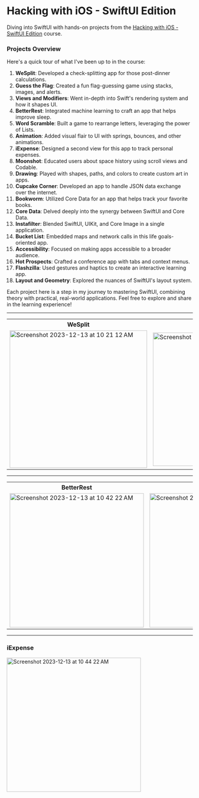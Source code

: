 # Hacking with iOS - SwiftUI Edition
Diving into SwiftUI with hands-on projects from the [Hacking with iOS - SwiftUI Edition](https://www.hackingwithswift.com/books/ios-swiftui) course.

### Projects Overview

Here's a quick tour of what I've been up to in the course:

1. **WeSplit**: Developed a check-splitting app for those post-dinner calculations.
2. **Guess the Flag**: Created a fun flag-guessing game using stacks, images, and alerts.
3. **Views and Modifiers**: Went in-depth into Swift's rendering system and how it shapes UI.
4. **BetterRest**: Integrated machine learning to craft an app that helps improve sleep.
5. **Word Scramble**: Built a game to rearrange letters, leveraging the power of Lists.
6. **Animation**: Added visual flair to UI with springs, bounces, and other animations.
7. **iExpense**: Designed a second view for this app to track personal expenses.
8. **Moonshot**: Educated users about space history using scroll views and Codable.
9. **Drawing**: Played with shapes, paths, and colors to create custom art in apps.
10. **Cupcake Corner**: Developed an app to handle JSON data exchange over the internet.
11. **Bookworm**: Utilized Core Data for an app that helps track your favorite books.
12. **Core Data**: Delved deeply into the synergy between SwiftUI and Core Data.
13. **Instafilter**: Blended SwiftUI, UIKit, and Core Image in a single application.
14. **Bucket List**: Embedded maps and network calls in this life goals-oriented app.
15. **Accessibility**: Focused on making apps accessible to a broader audience.
16. **Hot Prospects**: Crafted a conference app with tabs and context menus.
17. **Flashzilla**: Used gestures and haptics to create an interactive learning app.
18. **Layout and Geometry**: Explored the nuances of SwiftUI's layout system.

Each project here is a step in my journey to mastering SwiftUI, combining theory with practical, real-world applications. Feel free to explore and share in the learning experience!

--- 

<table>
  <tr>
    <th>WeSplit</th>
     <th>Guess The Flag</th>
  </tr>
  <tr>
    <td><img width="372" alt="Screenshot 2023-12-13 at 10 21 12 AM" src="https://github.com/sandeep-hegde/hacking-with-ios-swiftui/assets/24915457/4946d667-d8aa-4ebc-9504-c769750fbb67"> </td>
    <td><img width="361" alt="Screenshot 2023-12-13 at 10 41 48 AM" src="https://github.com/sandeep-hegde/hacking-with-ios-swiftui/assets/24915457/4cf73e3a-2fef-4638-9e6e-ff3945037d28"></td>
  </tr>
 </table>

---

<table>
  <tr>
    <th>BetterRest</th>
     <th>Word Scramble</th>
  </tr>
  <tr>
    <td><img width="363" alt="Screenshot 2023-12-13 at 10 42 22 AM" src="https://github.com/sandeep-hegde/hacking-with-ios-swiftui/assets/24915457/af2d4ac8-2c22-4d9b-85df-8d00bb461ce9"></td>
    <td><img width="363" alt="Screenshot 2023-12-13 at 10 43 32 AM" src="https://github.com/sandeep-hegde/hacking-with-ios-swiftui/assets/24915457/9df63a4f-3e34-4f68-b49c-eecdf80f0eb2"></td>
  </tr>
 </table>

---

### iExpense
<img width="363" alt="Screenshot 2023-12-13 at 10 44 22 AM" src="https://github.com/sandeep-hegde/hacking-with-ios-swiftui/assets/24915457/9168c11e-df1e-42f7-87b1-f4af1bb7657c">

